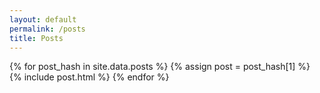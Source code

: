 ```yaml
---
layout: default
permalink: /posts
title: Posts
---
```

{% for post_hash in site.data.posts %}
{% assign post = post_hash[1] %}
  {% include post.html %}
{% endfor %}
